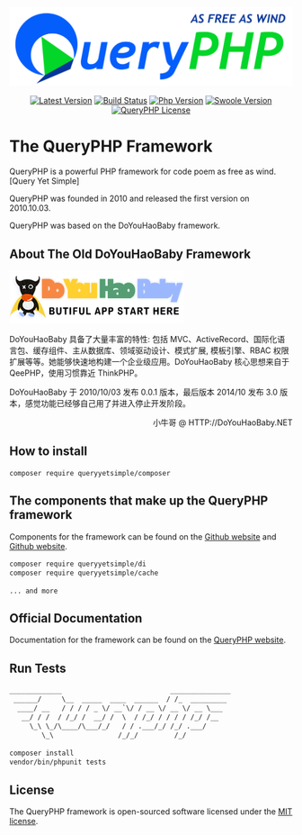 ![](queryphp.png)

<p align="center">
  <a href="https://github.com/hunzhiwange/framework/releases">
    <img alt="Latest Version" src="https://img.shields.io/packagist/vpre/hunzhiwange/framework.svg?style=for-the-badge" /></a>
  <a href="https://travis-ci.org/hunzhiwange/framework">
    <img alt="Build Status" src="https://img.shields.io/travis/hunzhiwange/framework.svg?style=for-the-badge" /></a>
  <a href="https://secure.php.net/">
    <img alt="Php Version" src="https://img.shields.io/packagist/php-v/hunzhiwange/framework.svg?style=for-the-badge" /></a>
  <a href="https://github.com/swoole/swoole-src">
    <img alt="Swoole Version" src="https://img.shields.io/badge/swoole-%3E=2.1.1-brightgreen.svg?style=for-the-badge" /></a>
  <a href="https://github.com/hunzhiwange/framework/blob/master/LICENSE">
    <img alt="QueryPHP License" src="https://img.shields.io/packagist/l/hunzhiwange/framework.svg?style=for-the-badge" /></a>
</p>

# The QueryPHP Framework

QueryPHP is a powerful PHP framework for code poem as free as wind. [Query Yet Simple]

QueryPHP was founded in 2010 and released the first version on 2010.10.03.

QueryPHP was based on the DoYouHaoBaby framework.

## About The Old DoYouHaoBaby Framework

![](doyouhaobaby.png)

DoYouHaoBaby 具备了大量丰富的特性: 包括 MVC、ActiveRecord、国际化语言包、缓存组件、主从数据库、领域驱动设计、模式扩展, 
模板引擎、RBAC 权限扩展等等。她能够快速地构建一个企业级应用。DoYouHaoBaby 核心思想来自于 QeePHP，使用习惯靠近 ThinkPHP。

DoYouHaoBaby 于 2010/10/03 发布 0.0.1 版本，最后版本 2014/10 发布 3.0 版本，感觉功能已经够自己用了并进入停止开发阶段。

<p align="right">小牛哥 @ HTTP://DoYouHaoBaby.NET</p>

## How to install

```
composer require queryyetsimple/composer
```

## The components that make up the QueryPHP framework

Components for the framework can be found on the [Github website](https://github.com/queryyetsimple) and [Github website](https://packagist.org/packages/queryyetsimple/).

```
composer require queryyetsimple/di
composer require queryyetsimple/cache

... and more
```

## Official Documentation

Documentation for the framework can be found on the [QueryPHP website](http://www.queryphp.com).

## Run Tests

```
_____________                           _______________
 ______/     \__  _____  ____  ______  / /_  _________
  ____/ __   / / / / _ \/ __`\/ / __ \/ __ \/ __ \___
   __/ / /  / /_/ /  __/ /  \  / /_/ / / / / /_/ /__
     \_\ \_/\____/\___/_/   / / .___/_/ /_/ .___/
        \_\                /_/_/         /_/
        
composer install
vendor/bin/phpunit tests
```

## License

The QueryPHP framework is open-sourced software licensed under the [MIT license](http://opensource.org/licenses/MIT).
